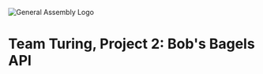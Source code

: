![General Assembly Logo](http://i.imgur.com/ke8USTq.png)

# Team Turing, Project 2: Bob's Bagels API


